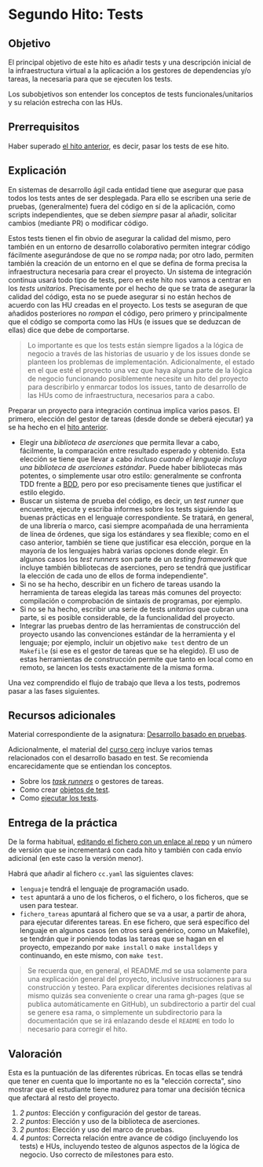 # Segundo Hito: Tests

## Objetivo

El principal objetivo de este hito es añadir tests y una descripción
inicial de la infraestructura virtual a la aplicación a los gestores
de dependencias y/o tareas, la necesaria
para que se ejecuten los tests.

Los subobjetivos son entender los conceptos de tests funcionales/unitarios y su
relación estrecha con las HUs.

## Prerrequisitos

Haber superado [el hito anterior](1.Infraestructura.md), es decir, pasar los
tests de ese hito.

## Explicación

En sistemas de desarrollo ágil cada entidad tiene que asegurar que
pasa todos los tests antes de ser desplegada. Para ello se escriben
una serie de pruebas, (generalmente) fuera del código en sí de la
aplicación, como scripts independientes, que se deben *siempre* pasar
al añadir, solicitar cambios (mediante PR) o modificar código.

Estos tests tienen el fin obvio de asegurar la calidad del mismo, pero también
en un entorno de desarrollo colaborativo permiten integrar código fácilmente
asegurándose de que no se *rompa* nada; por otro lado, permiten también la
creación de un entorno en el que se defina de forma precisa la infraestructura
necesaria para crear el proyecto. Un sistema de integración continua usará todo
tipo de tests, pero en este hito nos vamos a centrar en los *tests
unitarios*. Precisamente por el hecho de que se trata de asegurar la calidad del
código, esta no se puede asegurar si no están hechos de acuerdo con las HU
creadas en el proyecto. Los tests se aseguran de que añadidos posteriores no
*rompan* el código, pero primero y principalmente que el código se comporta como
las HUs (e issues que se deduzcan de ellas) dice que debe de comportarse.

> Lo importante es que los tests están siempre ligados a la lógica de negocio a
> través de las historias de usuario y de los issues donde se planteen los
> problemas de implementación. Adicionalmente, el estado en el que esté el
> proyecto una vez que haya alguna parte de la lógica de negocio funcionando
> posiblemente necesite un hito del proyecto para describirlo y enmarcar todos
> los issues, tanto de desarrollo de las HUs como de infraestructura, necesarios
> para a cabo.

Preparar un proyecto para integración continua implica varios
pasos. El primero, elección del gestor de tareas (desde donde se
deberá ejecutar) ya se ha hecho en
el [hito anterior](1.Infraestructura.md).

- Elegir una *biblioteca de aserciones* que permita llevar a cabo,
  fácilmente, la comparación entre resultado esperado y obtenido. Esta
  elección se tiene que llevar a cabo *incluso cuando el lenguaje
  incluya una biblioteca de aserciones estándar*. Puede haber
  bibliotecas más potentes, o simplemente usar otro estilo:
  generalmente se confronta TDD frente
  a [BDD](https://en.wikipedia.org/wiki/Behavior-driven_development),
  pero por eso precisamente tienes que justificar el estilo elegido.
- Buscar un sistema de prueba del código, es decir, un *test runner* que
  encuentre, ejecute y escriba informes sobre los tests siguiendo las buenas
  prácticas en el lenguaje correspondiente. Se tratará, en general, de una
  librería o marco, casi siempre acompañada de una herramienta de línea de
  órdenes, que siga los estándares y sea flexible; como en el caso anterior,
  también se tiene que justificar esa elección, porque en la mayoría de los
  lenguajes habrá varias opciones donde elegir. En algunos casos los *test
  runners* son parte de un *testing framework* que incluye también bibliotecas
  de aserciones, pero se tendrá que justificar la elección de cada uno de ellos
  de forma independiente".
- Si no se ha hecho, describir en un fichero de tareas usando la
  herramienta de tareas elegida las tareas más comunes del proyecto:
  compilación o comprobación de sintaxis de programas, por ejemplo.
- Si no se ha hecho, escribir una serie de tests *unitarios* que
  cubran una parte, si es posible considerable, de la funcionalidad
  del proyecto.
- Integrar las pruebas dentro de las herramientas de construcción del
  proyecto usando las convenciones estándar de la herramienta y el lenguaje; por
  ejemplo, incluir un objetivo `make test` dentro de un `Makefile` (si ese es el
  gestor de tareas que se ha elegido). El
  uso de estas herramientas de construcción permite que tanto en local
  como en remoto, se lancen los tests exactamente de la misma forma.

Una vez comprendido el flujo de trabajo que lleva a los tests,
podremos pasar a las fases siguientes.

## Recursos adicionales

Material correspondiente de la asignatura: [Desarrollo basado en
pruebas](../temas/Desarrollo_basado_en_pruebas.md).

Adicionalmente, el material del [curso cero](https://jj.github.io/curso-tdd) incluye
varios temas relacionados con el desarrollo basado en test. Se
recomienda encarecidamente que se entiendan los conceptos.

- Sobre los
  [*task runners*](https://jj.github.io/curso-tdd/temas/gestores-tareas.html) o
  gestores de tareas.
- Como crear
  [objetos de test](https://jj.github.io/curso-tdd/temas/tests-unitarios-organizaci%C3%B3n.html).
- Como [ejecutar los tests](https://jj.github.io/curso-tdd/temas/tests-unitarios.html).

## Entrega de la práctica

De la forma habitual, [editando el fichero con un enlace al
repo](https://github.com/JJ/CC-21-22/blob/master/proyectos/2.md) y
un número de versión que se incrementará con cada hito y también con
cada envío adicional (en este caso la versión menor).

Habrá que añadir al fichero `cc.yaml` las siguientes claves:

- `lenguaje` tendrá el lenguaje de programación usado.
- `test` apuntará a uno de los ficheros, o el fichero, o los ficheros,
  que se usen para testear.
- `fichero_tareas` apuntará al fichero que se va a usar, a partir de ahora,
  para ejecutar diferentes tareas. En ese fichero, que será específico
  del lenguaje en algunos casos (en otros será genérico, como un
  Makefile), se tendrán que ir poniendo todas las tareas que se hagan
  en el proyecto, empezando por `make install` o `make installdeps` y
  continuando, en este mismo, con `make test`.

> Se recuerda que, en general, el README.md se usa solamente para una
> explicación general del proyecto, inclusive instrucciones para su
> construcción y testeo. Para explicar diferentes decisiones relativas
> al mismo quizás sea conveniente o crear una rama gh-pages (que se
> publica automáticamente en GitHub), un subdirectorio a partir del
> cual se genere esa rama, o simplemente un subdirectorio para la
> documentación que se irá enlazando desde el `README` en todo lo
> necesario para corregir el hito.

## Valoración

Esta es la puntuación de las diferentes rúbricas. En tocas ellas se tendrá que
tener en cuenta que lo importante no es la "elección correcta", sino mostrar que
el estudiante tiene madurez para tomar una decisión técnica que afectará al
resto del proyecto.

1. *2 puntos*: Elección y configuración del gestor de tareas.
2. *2 puntos*: Elección y uso de la biblioteca de aserciones.
3. *2 puntos*: Elección y uso del marco de pruebas.
4. *4 puntos*: Correcta relación entre avance de código (incluyendo
    los tests) e HUs, incluyendo testeo de algunos aspectos de la lógica de
    negocio. Uso correcto de milestones para esto.

